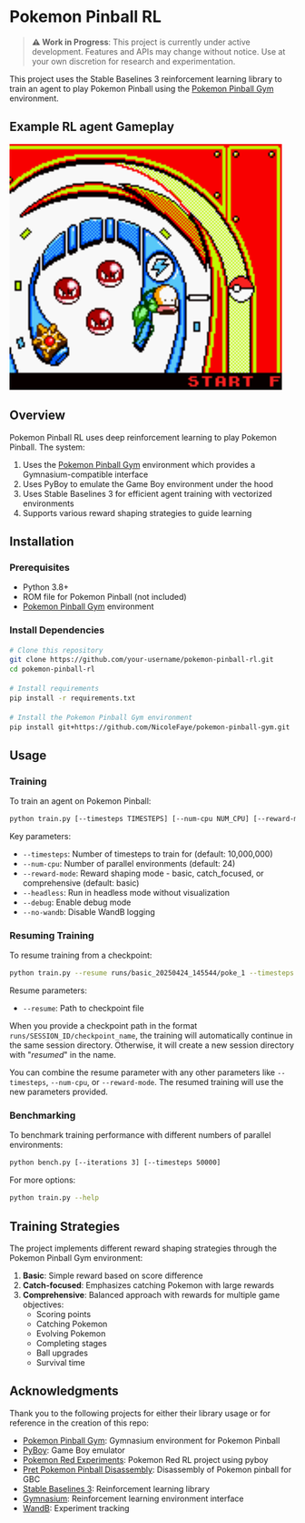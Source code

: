 # Pokemon Pinball RL

> **⚠️ Work in Progress**: This project is currently under active development. Features and APIs may change without notice. Use at your own discretion for research and experimentation.

This project uses the Stable Baselines 3 reinforcement learning library to train an agent to play Pokemon Pinball using the [Pokemon Pinball Gym](https://github.com/NicoleFaye/pokemon-pinball-gym) environment.

## Example RL agent Gameplay
<img src="https://github.com/Baekalfen/PyBoy/blob/master/extras/README/pinball.gif" width="480">

## Overview

Pokemon Pinball RL uses deep reinforcement learning to play Pokemon Pinball. The system:

1. Uses the [Pokemon Pinball Gym](https://github.com/NicoleFaye/pokemon-pinball-gym) environment which provides a Gymnasium-compatible interface
2. Uses PyBoy to emulate the Game Boy environment under the hood
3. Uses Stable Baselines 3 for efficient agent training with vectorized environments
4. Supports various reward shaping strategies to guide learning

## Installation

### Prerequisites

- Python 3.8+
- ROM file for Pokemon Pinball (not included)
- [Pokemon Pinball Gym](https://github.com/NicoleFaye/pokemon-pinball-gym) environment

### Install Dependencies

```bash
# Clone this repository
git clone https://github.com/your-username/pokemon-pinball-rl.git
cd pokemon-pinball-rl

# Install requirements
pip install -r requirements.txt

# Install the Pokemon Pinball Gym environment
pip install git+https://github.com/NicoleFaye/pokemon-pinball-gym.git
```

## Usage

### Training

To train an agent on Pokemon Pinball:

```bash
python train.py [--timesteps TIMESTEPS] [--num-cpu NUM_CPU] [--reward-mode REWARD_MODE]
```

Key parameters:
- `--timesteps`: Number of timesteps to train for (default: 10,000,000)
- `--num-cpu`: Number of parallel environments (default: 24)
- `--reward-mode`: Reward shaping mode - basic, catch_focused, or comprehensive (default: basic)
- `--headless`: Run in headless mode without visualization
- `--debug`: Enable debug mode
- `--no-wandb`: Disable WandB logging

### Resuming Training

To resume training from a checkpoint:
```bash
python train.py --resume runs/basic_20250424_145544/poke_1 --timesteps 5000000
```

Resume parameters:
- `--resume`: Path to checkpoint file 

When you provide a checkpoint path in the format `runs/SESSION_ID/checkpoint_name`, the training will automatically continue in the same session directory. Otherwise, it will create a new session directory with "_resumed_" in the name.

You can combine the resume parameter with any other parameters like `--timesteps`, `--num-cpu`, or `--reward-mode`. The resumed training will use the new parameters provided.

### Benchmarking

To benchmark training performance with different numbers of parallel environments:

```bash
python bench.py [--iterations 3] [--timesteps 50000]
```

For more options:
```bash
python train.py --help
```

## Training Strategies

The project implements different reward shaping strategies through the Pokemon Pinball Gym environment:

1. **Basic**: Simple reward based on score difference
2. **Catch-focused**: Emphasizes catching Pokemon with large rewards
3. **Comprehensive**: Balanced approach with rewards for multiple game objectives:
   - Scoring points
   - Catching Pokemon
   - Evolving Pokemon
   - Completing stages
   - Ball upgrades
   - Survival time



## Acknowledgments

Thank you to the following projects for either their library usage or for reference in the creation of this repo:

- [Pokemon Pinball Gym](https://github.com/NicoleFaye/pokemon-pinball-gym): Gymnasium environment for Pokemon Pinball
- [PyBoy](https://github.com/Baekalfen/PyBoy): Game Boy emulator
- [Pokemon Red Experiments](https://github.com/PWhiddy/PokemonRedExperiments): Pokemon Red RL project using pyboy
- [Pret Pokemon Pinball Disassembly](https://github.com/pret/pokepinball): Disassembly of Pokemon pinball for GBC
- [Stable Baselines 3](https://github.com/DLR-RM/stable-baselines3): Reinforcement learning library
- [Gymnasium](https://gymnasium.farama.org/): Reinforcement learning environment interface
- [WandB](https://wandb.ai/): Experiment tracking